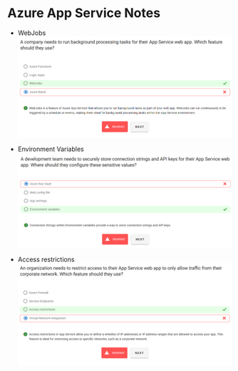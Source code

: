 # Azure App Service Notes

- WebJobs  
  ![1758023612842](images/1758023612842.png)

- Environment Variables  
  ![1758023752398](images/1758023752398.png)

- Access restrictions  
  ![1758023805109](images/1758023805109.png)
